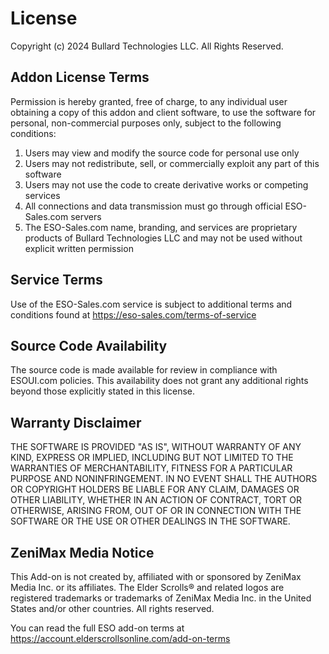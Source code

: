 # License

Copyright (c) 2024 Bullard Technologies LLC. All Rights Reserved.

## Addon License Terms

Permission is hereby granted, free of charge, to any individual user obtaining a copy of this addon and client software, to use the software for personal, non-commercial purposes only, subject to the following conditions:

1. Users may view and modify the source code for personal use only
2. Users may not redistribute, sell, or commercially exploit any part of this software
3. Users may not use the code to create derivative works or competing services
4. All connections and data transmission must go through official ESO-Sales.com servers
5. The ESO-Sales.com name, branding, and services are proprietary products of Bullard Technologies LLC and may not be used without explicit written permission

## Service Terms

Use of the ESO-Sales.com service is subject to additional terms and conditions found at 
https://eso-sales.com/terms-of-service

## Source Code Availability

The source code is made available for review in compliance with ESOUI.com policies. This availability does not grant any additional rights beyond those explicitly stated in this license.

## Warranty Disclaimer

THE SOFTWARE IS PROVIDED "AS IS", WITHOUT WARRANTY OF ANY KIND, EXPRESS OR IMPLIED, INCLUDING BUT NOT LIMITED TO THE WARRANTIES OF MERCHANTABILITY, FITNESS FOR A PARTICULAR PURPOSE AND NONINFRINGEMENT. IN NO EVENT SHALL THE AUTHORS OR COPYRIGHT HOLDERS BE LIABLE FOR ANY CLAIM, DAMAGES OR OTHER LIABILITY, WHETHER IN AN ACTION OF CONTRACT, TORT OR OTHERWISE, ARISING FROM, OUT OF OR IN CONNECTION WITH THE SOFTWARE OR THE USE OR OTHER DEALINGS IN THE SOFTWARE.

## ZeniMax Media Notice

This Add-on is not created by, affiliated with or sponsored by ZeniMax Media Inc. or its affiliates. 
The Elder Scrolls® and related logos are registered trademarks or trademarks of ZeniMax Media Inc. in the United States and/or other countries. 
All rights reserved.

You can read the full ESO add-on terms at https://account.elderscrollsonline.com/add-on-terms